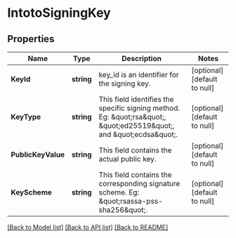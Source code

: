 # IntotoSigningKey

## Properties
Name | Type | Description | Notes
------------ | ------------- | ------------- | -------------
**KeyId** | **string** | key_id is an identifier for the signing key. | [optional] [default to null]
**KeyType** | **string** | This field identifies the specific signing method. Eg: \&quot;rsa\&quot;, \&quot;ed25519\&quot;, and \&quot;ecdsa\&quot;. | [optional] [default to null]
**PublicKeyValue** | **string** | This field contains the actual public key. | [optional] [default to null]
**KeyScheme** | **string** | This field contains the corresponding signature scheme. Eg: \&quot;rsassa-pss-sha256\&quot;. | [optional] [default to null]

[[Back to Model list]](../README.md#documentation-for-models) [[Back to API list]](../README.md#documentation-for-api-endpoints) [[Back to README]](../README.md)


